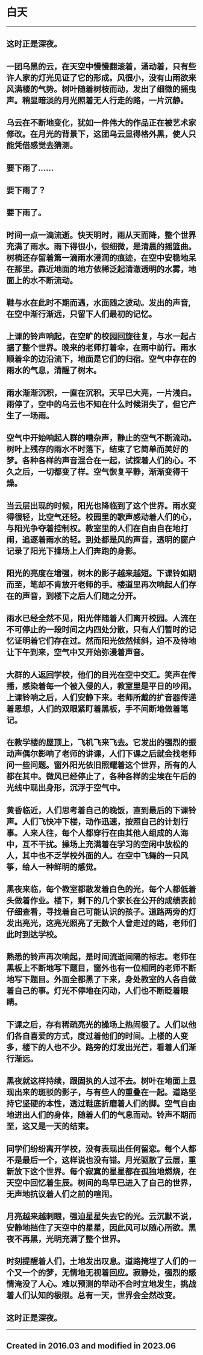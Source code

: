 # 白天
---
## 这时正是深夜。
## 一团乌黑的云，在天空中慢慢翻滚着，涌动着，只有些许人家的灯光见证了它的形成。风很小，没有山雨欲来风满楼的气势。树叶随着树枝而动，发出了细微的摇曳声。稍显暗淡的月光照着无人行走的路，一片沉静。
## 乌云在不断地变化，犹如一件伟大的作品正在被艺术家修改。在月光的背景下，这团乌云显得格外黑，使人只能凭借感觉去猜测。
## 要下雨了……
## 要下雨了？
## 要下雨了。
## 时间一点一滴流逝。快天明时，雨从天而降，整个世界充满了雨水。雨下得很小，很细微，是清晨的摇篮曲。树梢还存留着第一滴雨水浸润的痕迹，在空中安稳地呆在那里。靠近地面的地方依稀泛起清澈透明的水雾，地面上的水不断流动。
## 鞋与水在此时不期而遇，水面随之波动。发出的声音, 在空中渐行渐远，只留下人们最初的记忆。
## 上课的铃声响起，在空旷的校园回旋往复，与水一起占据了整个世界。晚来的老师打着伞，在雨中前行。雨水顺着伞的边沿流下，地面是它们的归宿。空气中存在的雨水的气息，清醒了树木。
## 雨水渐渐沉积，一直在沉积。天早已大亮，一片浅白。雨停了，空中的乌云也不知在什么时候消失了，但它产生了一场雨。
## 空气中开始响起人群的嘈杂声，静止的空气不断流动。树叶上残存的雨水不时落下，结束了它简单而美好的梦。各种各样的声音混合在一起，试探着人们的心。不久之后，一切都变了样。空气恢复平静，渐渐变得干燥。
## 当云层出现的时候，阳光也降临到了这个世界。雨水变得很轻，比空气还轻。校园里的歌声感动着人们的心，与阳光争夺着控制权。教室里的人们在自由自在地打闹，追逐着雨水的轻。到处都是风的声音，透明的窗户记录了阳光下操场上人们奔跑的身影。
## 阳光的亮度在增强，树木的影子越来越短。下课铃如期而至，笔却不肯放开老师的手。楼道里再次响起人们存在的声音，到楼下之后人们随之分开。
## 雨水已经全然不见，阳光伴随着人们离开校园。人流在不可停止的一段时间之内四处分散，只有人们暂时的记忆证明着它们存在过。然而阳光依然倾斜，迫不及待地让下午到来，空气中又开始弥漫着声音。
## 大群的人返回学校，他们的目光在空中交汇。笑声在传播，感染着每一个被入侵的人，教室里是平日的吵闹。上课铃响之后，人们安静下来。老师所戴的扩音器传递着思想，人们的双眼紧盯着黑板，手不间断地做着笔记。
## 在教学楼的屋顶上，飞机飞来飞去。它发出的强烈的振动声偶尔影响了老师的讲课，人们下课之后就会找老师问一些问题。窗外阳光依旧照耀着这个世界，所有的人都在其中。微风已经停止了，各种各样的尘埃在午后的光线中现出身形，沉浮于空气中。
## 黄昏临近，人们思考着自己的晚饭，直到最后的下课铃声。人们飞快冲下楼，动作迅速，按照自己的计划行事。人来人往，每个人都穿行在由其他人组成的人海中，互不干扰。操场上充满着在学习的空闲中放松的人，其中也不乏学校外面的人。在空中飞舞的一只风筝，给人一种鲜明的感觉。
## 黑夜来临，每个教室都散发着白色的光，每个人都低着头做着作业。楼下，剩下的几个家长在公开的成绩表前仔细查看，寻找着自己可能认识的孩子。道路两旁的灯发出亮光，这亮光照亮了无数个人曾走过的路，老师们此时到达学校。
## 熟悉的铃声再次响起，是时间流逝间隔的标志。老师在黑板上不断地写下题目，窗外也有一位相同的老师不断地写下题目。外面全都黑了下来，身处教室的人各自做着自己的事。灯光不停地在闪动，人们也不断眨着眼睛。
## 下课之后，存有稀疏亮光的操场上热闹极了。人们以他们各自喜爱的方式，度过着他们的时间。上楼的人变多，楼下的人也不少。路旁的灯发出光芒，看着人们渐行渐远。
## 黑夜就这样持续，跟固执的人过不去。树叶在地面上显现出来的斑驳的影子，与有些人的重叠在一起。道路坚持它坚硬的本性，透过鞋底折磨着人们的脚。空气自由地进出人们的身体，随着人们的气息而动。铃声不期而至，这又是一天的结束。
## 同学们纷纷离开学校，没有表现出任何留恋。每个人都不是最后一个，这样说也没有错。月光驱散了云层，重新放下这个世界。每个寂寞的星星都在孤独地燃烧，在天空中回忆着生辰。树间的鸟早已进入了自己的世界，无声地抗议着人们之前的喧闹。
## 月亮越来越刺眼，强迫星星失去它的光。云沉默不说，安静地挡住了天空中的星星，因此风可以随心所欲。黑夜不再黑，光明充满了整个世界。
## 时刻提醒着人们，土地发出叹息。道路掩埋了人们的一个又一个的梦，无情地无视着回应。寂静处，强烈的感情淹没了人心。难以预测的举动不合时宜地发生，挑战着人们认知的极限。总有一天，世界会全然改变。
## 这时正是深夜。
---
## Created in 2016.03 and modified in 2023.06